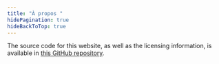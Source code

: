 ```yaml
---
title: "À propos "
hidePagination: true
hideBackToTop: true
---
```


The source code for this website, as well as the licensing information, is available in [this GitHub repository](link).
